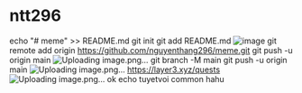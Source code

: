 # ntt296 
echo "# meme" >> README.md
git init
git add README.md
![image](https://github.com/nguyenthang296/ntt/assets/130072062/6953e617-9d2f-4850-8f31-b10a24746e71)
git remote add origin https://github.com/nguyenthang296/meme.git
git push -u origin main
![Uploading image.png…]()
git branch -M main
git push -u origin main
![Uploading image.png…]()
https://layer3.xyz/quests
![Uploading image.png…]()
ok echo
tuyetvoi
common
hahu
